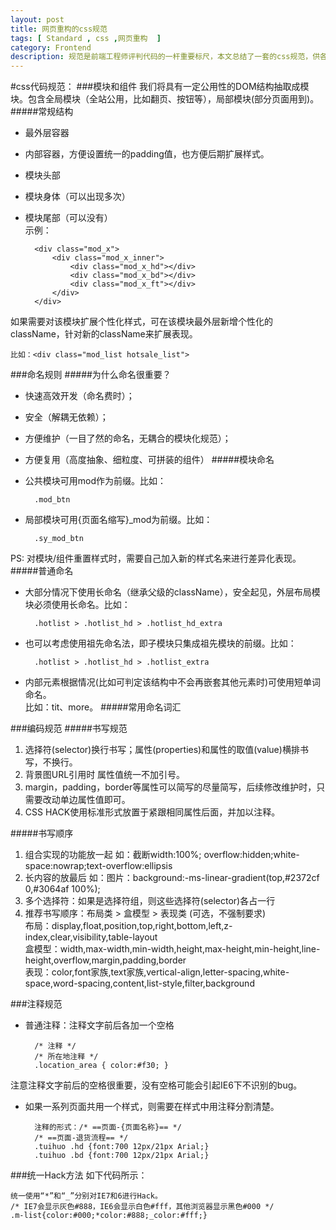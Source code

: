 ```yaml
---
layout: post
title: 网页重构的css规范
tags: [ Standard , css ,网页重构  ]
category: Frontend
description: 规范是前端工程师评判代码的一杆重要标尺，本文总结了一套的css规范，供各位看客取用。
---
```


#css代码规范：
###模块和组件
我们将具有一定公用性的DOM结构抽取成模块。包含全局模块（全站公用，比如翻页、按钮等），局部模块(部分页面用到)。
#####常规结构
+ 最外层容器
+ 内部容器，方便设置统一的padding值，也方便后期扩展样式。
+ 模块头部
+ 模块身体（可以出现多次）
+ 模块尾部（可以没有）<br>
示例：

		<div class="mod_x">
			<div class="mod_x_inner">
				<div class="mod_x_hd"></div>
				<div class="mod_x_bd"></div>
				<div class="mod_x_ft"></div>
			</div>
		</div>

如果需要对该模块扩展个性化样式，可在该模块最外层新增个性化的className，针对新的className来扩展表现。
			
	比如：<div class="mod_list hotsale_list">
###命名规则
#####为什么命名很重要？
+ 快速高效开发（命名费时）；
+ 安全（解耦无依赖）；
+ 方便维护（一目了然的命名，无耦合的模块化规范）；
+ 方便复用（高度抽象、细粒度、可拼装的组件）
#####模块命名
+ 公共模块可用mod作为前缀。比如：

		.mod_btn
+ 局部模块可用{页面名缩写}_mod为前缀。比如：

		.sy_mod_btn

PS: 对模块/组件重置样式时，需要自己加入新的样式名来进行差异化表现。
#####普通命名
- 大部分情况下使用长命名（继承父级的className），安全起见，外层布局模块必须使用长命名。比如：

		.hotlist > .hotlist_hd > .hotlist_hd_extra
- 也可以考虑使用祖先命名法，即子模块只集成祖先模块的前缀。比如：

		.hotlist > .hotlist_hd > .hotlist_extra
- 内部元素根据情况(比如可判定该结构中不会再嵌套其他元素时)可使用短单词命名。<br>
  比如：tit、more。
#####常用命名词汇


###编码规范
#####书写规范
1. 选择符(selector)换行书写；属性(properties)和属性的取值(value)横排书写，不换行。
2. 背景图URL引用时 属性值统一不加引号。
3. margin，padding，border等属性可以简写的尽量简写，后续修改维护时，只需要改动单边属性值即可。
4. CSS HACK使用标准形式放置于紧跟相同属性后面，并加以注释。

#####书写顺序
1. 组合实现的功能放一起 如：截断width:100%; overflow:hidden;white-space:nowrap;text-overflow:ellipsis
2. 长内容的放最后 如：图片：background:-ms-linear-gradient(top,#2372cf 0,#3064af 100%);
3. 多个选择符：如果是选择符组，则这些选择符(selector)各占一行
4. 推荐书写顺序：布局类 > 盒模型 > 表现类 (可选，不强制要求)<br>
布局：display,float,position,top,right,bottom,left,z-index,clear,visibility,table-layout<br>
盒模型：width,max-width,min-width,height,max-height,min-height,line-height,overflow,margin,padding,border<br>
表现：color,font家族,text家族,vertical-align,letter-spacing,white-space,word-spacing,content,list-style,filter,background

###注释规范
+ 普通注释：注释文字前后各加一个空格 

		/* 注释 */
		/* 所在地注释 */
		.location_area { color:#f30; }

注意注释文字前后的空格很重要，没有空格可能会引起IE6下不识别的bug。

+ 如果一系列页面共用一个样式，则需要在样式中用注释分割清楚。
	
		注释的形式：/* ==页面-{页面名称}== */
		/* ==页面-退货流程== */
		.tuihuo .hd {font:700 12px/21px Arial;}
		.tuihuo .bd {font:700 12px/21px Arial;}

###统一Hack方法
如下代码所示：
	
	统一使用“*”和“_”分别对IE7和6进行Hack。
	/* IE7会显示灰色#888，IE6会显示白色#fff，其他浏览器显示黑色#000 */
	.m-list{color:#000;*color:#888;_color:#fff;}